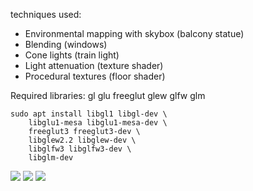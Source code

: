 techniques used:
- Environmental mapping with skybox (balcony statue)
- Blending (windows)
- Cone lights (train light)
- Light attenuation (texture shader)
- Procedural textures (floor shader)

Required libraries: gl glu freeglut glew glfw glm

    sudo apt install libgl1 libgl-dev \
        libglu1-mesa libglu1-mesa-dev \
        freeglut3 freeglut3-dev \
        libglew2.2 libglew-dev \
        libglfw3 libglfw3-dev \
        libglm-dev
![](/screenshots/01.jpg?raw=true "")
![](/screenshots/02.jpg?raw=true "")
![](/screenshots/03.jpg?raw=true "")

